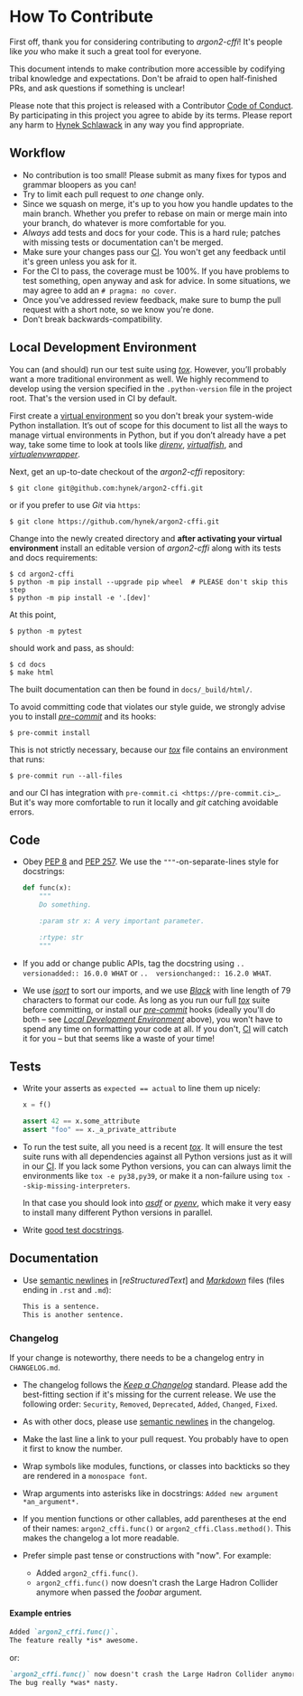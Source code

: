 # How To Contribute

First off, thank you for considering contributing to *argon2-cffi*!
It's people like *you* who make it such a great tool for everyone.

This document intends to make contribution more accessible by codifying tribal knowledge and expectations.
Don't be afraid to open half-finished PRs, and ask questions if something is unclear!

Please note that this project is released with a Contributor [Code of Conduct](https://github.com/hynek/argon2-cffi/blob/main/.github/CODE_OF_CONDUCT.md).
By participating in this project you agree to abide by its terms.
Please report any harm to [Hynek Schlawack] in any way you find appropriate.


## Workflow

- No contribution is too small!
  Please submit as many fixes for typos and grammar bloopers as you can!
- Try to limit each pull request to *one* change only.
- Since we squash on merge, it's up to you how you handle updates to the main branch.
  Whether you prefer to rebase on main or merge main into your branch, do whatever is more comfortable for you.
- *Always* add tests and docs for your code.
  This is a hard rule; patches with missing tests or documentation can't be merged.
- Make sure your changes pass our [CI].
  You won't get any feedback until it's green unless you ask for it.
- For the CI to pass, the coverage must be 100%.
  If you have problems to test something, open anyway and ask for advice.
  In some situations, we may agree to add an `# pragma: no cover`.
- Once you've addressed review feedback, make sure to bump the pull request with a short note, so we know you're done.
- Don’t break backwards-compatibility.


## Local Development Environment

You can (and should) run our test suite using [*tox*].
However, you’ll probably want a more traditional environment as well.
We highly recommend to develop using the version specified in the `.python-version` file in the project root.
That's the version used in CI by default.

First create a [virtual environment](https://virtualenv.pypa.io/) so you don't break your system-wide Python installation.
It’s out of scope for this document to list all the ways to manage virtual environments in Python, but if you don’t already have a pet way, take some time to look at tools like [*direnv*](https://hynek.me/til/python-project-local-venvs/), [*virtualfish*](https://virtualfish.readthedocs.io/), and [*virtualenvwrapper*](https://virtualenvwrapper.readthedocs.io/).

Next, get an up-to-date checkout of the *argon2-cffi* repository:

```console
$ git clone git@github.com:hynek/argon2-cffi.git
```

or if you prefer to use *Git* via `https`:

```console
$ git clone https://github.com/hynek/argon2-cffi.git
```

Change into the newly created directory and **after activating your virtual environment** install an editable version of *argon2-cffi* along with its tests and docs requirements:

```console
$ cd argon2-cffi
$ python -m pip install --upgrade pip wheel  # PLEASE don't skip this step
$ python -m pip install -e '.[dev]'
```

At this point,

```console
$ python -m pytest
```

should work and pass, as should:

```console
$ cd docs
$ make html
```

The built documentation can then be found in `docs/_build/html/`.

To avoid committing code that violates our style guide, we strongly advise you to install [*pre-commit*] and its hooks:

```console
$ pre-commit install
```

This is not strictly necessary, because our [*tox*] file contains an environment that runs:

```console
$ pre-commit run --all-files
```

and our CI has integration with `pre-commit.ci <https://pre-commit.ci>`_.
But it's way more comfortable to run it locally and *git* catching avoidable errors.


## Code

- Obey [PEP 8](https://www.python.org/dev/peps/pep-0008/) and [PEP 257](https://www.python.org/dev/peps/pep-0257/).
  We use the `"""`-on-separate-lines style for docstrings:

  ```python
  def func(x):
      """
      Do something.

      :param str x: A very important parameter.

      :rtype: str
      """
  ```
- If you add or change public APIs, tag the docstring using `..  versionadded:: 16.0.0 WHAT` or `..  versionchanged:: 16.2.0 WHAT`.
- We use [*isort*](https://github.com/PyCQA/isort) to sort our imports, and we use [*Black*](https://github.com/psf/black) with line length of 79 characters to format our code.
  As long as you run our full [*tox*] suite before committing, or install our [*pre-commit*] hooks (ideally you'll do both – see [*Local Development Environment*](#local-development-environment) above), you won't have to spend any time on formatting your code at all.
  If you don't, [CI] will catch it for you – but that seems like a waste of your time!


## Tests

- Write your asserts as `expected == actual` to line them up nicely:

  ```python
  x = f()

  assert 42 == x.some_attribute
  assert "foo" == x._a_private_attribute
  ```

- To run the test suite, all you need is a recent [*tox*].
  It will ensure the test suite runs with all dependencies against all Python versions just as it will in our [CI].
  If you lack some Python versions, you can can always limit the environments like `tox -e py38,py39`, or make it a non-failure using `tox --skip-missing-interpreters`.

  In that case you should look into [*asdf*](https://asdf-vm.com) or [*pyenv*](https://github.com/pyenv/pyenv), which make it very easy to install many different Python versions in parallel.
- Write [good test docstrings](https://jml.io/pages/test-docstrings.html).


## Documentation

- Use [semantic newlines] in [*reStructuredText*] and [*Markdown*](https://docs.github.com/en/get-started/writing-on-github/getting-started-with-writing-and-formatting-on-github/basic-writing-and-formatting-syntax) files (files ending in `.rst` and `.md`):

  ```rst
  This is a sentence.
  This is another sentence.
  ```


### Changelog

If your change is noteworthy, there needs to be a changelog entry in `CHANGELOG.md`.

- The changelog follows the [*Keep a Changelog*](https://keepachangelog.com/en/1.0.0/) standard.
  Please add the best-fitting section if it's missing for the current release.
  We use the following order: `Security`, `Removed`, `Deprecated`, `Added`, `Changed`, `Fixed`.
- As with other docs, please use [semantic newlines] in the changelog.
- Make the last line a link to your pull request.
  You probably have to open it first to know the number.
- Wrap symbols like modules, functions, or classes into backticks so they are rendered in a `monospace font`.
- Wrap arguments into asterisks like in docstrings:
  `Added new argument *an_argument*.`
- If you mention functions or other callables, add parentheses at the end of their names:
  `argon2_cffi.func()` or `argon2_cffi.Class.method()`.
  This makes the changelog a lot more readable.
- Prefer simple past tense or constructions with "now".
  For example:

  * Added `argon2_cffi.func()`.
  * `argon2_cffi.func()` now doesn't crash the Large Hadron Collider anymore when passed the *foobar* argument.


#### Example entries

```markdown
Added `argon2_cffi.func()`.
The feature really *is* awesome.
```

or:

```markdown
`argon2_cffi.func()` now doesn't crash the Large Hadron Collider anymore when passed the *foobar* argument.
The bug really *was* nasty.
```


[CI]: https://github.com/hynek/argon2-cffi/actions
[Hynek Schlawack]: https://hynek.me/about/
[*pre-commit*]: https://pre-commit.com/
[*tox*]: https://https://tox.wiki/
[semantic newlines]: https://rhodesmill.org/brandon/2012/one-sentence-per-line/
